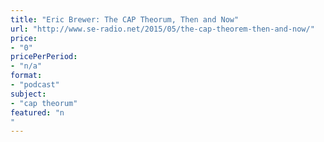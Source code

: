 ```yaml
---
title: "Eric Brewer: The CAP Theorum, Then and Now"
url: "http://www.se-radio.net/2015/05/the-cap-theorem-then-and-now/"
price: 
- "0"
pricePerPeriod: 
- "n/a"
format: 
- "podcast"
subject: 
- "cap theorum"
featured: "n"
---
```

